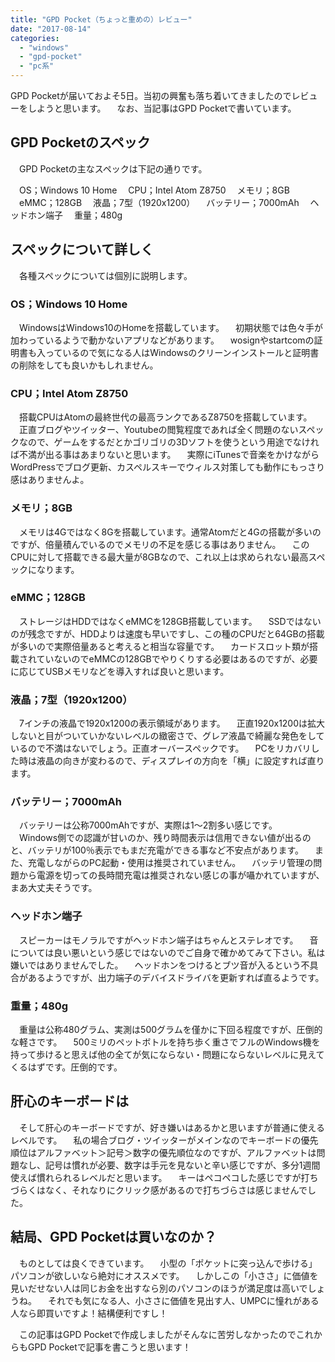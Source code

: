 ```yaml
---
title: "GPD Pocket（ちょっと重めの）レビュー"
date: "2017-08-14"
categories: 
  - "windows"
  - "gpd-pocket"
  - "pc系"
---
```


GPD Pocketが届いておよそ5日。当初の興奮も落ち着いてきましたのでレビューをしようと思います。 　なお、当記事はGPD Pocketで書いています。

## GPD Pocketのスペック

　GPD Pocketの主なスペックは下記の通りです。

　OS；Windows 10 Home 　CPU；Intel Atom Z8750 　メモリ；8GB 　eMMC；128GB 　液晶；7型（1920x1200） 　バッテリー；7000mAh 　ヘッドホン端子 　重量；480g

## スペックについて詳しく

　各種スペックについては個別に説明します。

### OS；Windows 10 Home

　WindowsはWindows10のHomeを搭載しています。 　初期状態では色々手が加わっているようで動かないアプリなどがあります。 　wosignやstartcomの証明書も入っているので気になる人はWindowsのクリーンインストールと証明書の削除をしても良いかもしれません。

### CPU；Intel Atom Z8750

　搭載CPUはAtomの最終世代の最高ランクであるZ8750を搭載しています。 　正直ブログやツイッター、Youtubeの閲覧程度であれば全く問題のないスペックなので、ゲームをするだとかゴリゴリの3Dソフトを使うという用途でなければ不満が出る事はあまりないと思います。 　実際にiTunesで音楽をかけながらWordPressでブログ更新、カスペルスキーでウィルス対策しても動作にもっさり感はありませんよ。

### メモリ；8GB

　メモリは4Gではなく8Gを搭載しています。通常Atomだと4Gの搭載が多いのですが、倍量積んでいるのでメモリの不足を感じる事はありません。 　このCPUに対して搭載できる最大量が8GBなので、これ以上は求められない最高スペックになります。

### eMMC；128GB

　ストレージはHDDではなくeMMCを128GB搭載しています。 　SSDではないのが残念ですが、HDDよりは速度も早いですし、この種のCPUだと64GBの搭載が多いので実際倍量あると考えると相当な容量です。 　カードスロット類が搭載されていないのでeMMCの128GBでやりくりする必要はあるのですが、必要に応じてUSBメモリなどを導入すれば良いと思います。

### 液晶；7型（1920x1200）

　7インチの液晶で1920x1200の表示領域があります。 　正直1920x1200は拡大しないと目がついていかないレベルの緻密さで、グレア液晶で綺麗な発色をしているので不満はないでしょう。正直オーバースペックです。 　PCをリカバリした時は液晶の向きが変わるので、ディスプレイの方向を「横」に設定すれば直ります。

### バッテリー；7000mAh

　バッテリーは公称7000mAhですが、実際は1～2割多い感じです。 　Windows側での認識が甘いのか、残り時間表示は信用できない値が出るのと、バッテリが100％表示でもまだ充電ができる事など不安点があります。 　また、充電しながらのPC起動・使用は推奨されていません。 　バッテリ管理の問題から電源を切っての長時間充電は推奨されない感じの事が囁かれていますが、まあ大丈夫そうです。

### ヘッドホン端子

　スピーカーはモノラルですがヘッドホン端子はちゃんとステレオです。 　音については良い悪いという感じではないのでご自身で確かめてみて下さい。私は嫌いではありませんでした。 　ヘッドホンをつけるとブツ音が入るという不具合があるようですが、出力端子のデバイスドライバを更新すれば直るようです。

### 重量；480g

　重量は公称480グラム、実測は500グラムを僅かに下回る程度ですが、圧倒的な軽さです。 　500ミリのペットボトルを持ち歩く重さでフルのWindows機を持って歩けると思えば他の全てが気にならない・問題にならないレベルに見えてくるはずです。圧倒的です。

## 肝心のキーボードは

　そして肝心のキーボードですが、好き嫌いはあるかと思いますが普通に使えるレベルです。 　私の場合ブログ・ツイッターがメインなのでキーボードの優先順位はアルファベット＞記号＞数字の優先順位なのですが、アルファベットは問題なし、記号は慣れが必要、数字は手元を見ないと辛い感じですが、多分1週間使えば慣れられるレベルだと思います。 　キーはペコペコした感じですが打ちづらくはなく、それなりにクリック感があるので打ちづらさは感じませんでした。

## 結局、GPD Pocketは買いなのか？

　ものとしては良くできています。 　小型の「ポケットに突っ込んで歩ける」パソコンが欲しいなら絶対にオススメです。 　しかしこの「小ささ」に価値を見いだせない人は同じお金を出すなら別のパソコンのほうが満足度は高いでしょうね。 　それでも気になる人、小ささに価値を見出す人、UMPCに憧れがある人なら即買いですよ！結構便利ですし！

　この記事はGPD Pocketで作成しましたがそんなに苦労しなかったのでこれからもGPD Pocketで記事を書こうと思います！
